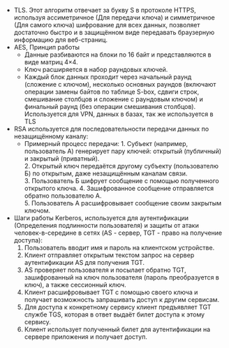 - TLS. Этот алгоритм отвечает за букву S в протоколе HTTPS, используя ассиметричное (Для передачи ключа) и симметричное (Для самого ключа) шифрование для всех данных, позволяет достаточно быстро и в защищённом виде передавать браузерную информацию для веб-страниц.
- AES, Принцип работы
	- Данные разбиваются на блоки по 16 байт и представляются в виде матриц 4×4.
	- Ключ расширяется в набор раундовых ключей.  
	- Каждый блок данных проходит через начальный раунд (сложение с ключом), несколько основных раундов (включают операции замены байтов по таблице S-box, сдвиги строк, смешивание столбцов и сложение с раундовым ключом) и финальный раунд (без операции смешивания столбцов). Используется для VPN, данных в базах, так же используется в TLS
- RSA используется для последовательности передачи данных по незащищённому каналу:
	- Примерный процесс передачи:
			1. Субъект (например, пользователь А) генерирует пару ключей: открытый (публичный) и закрытый (приватный).    
			2. Открытый ключ передаётся другому субъекту (пользователю Б) по открытым, даже незащищённым каналам связи.    
			3. Пользователь Б шифрует сообщение с помощью полученного открытого ключа.
			4. Зашифрованное сообщение отправляется обратно пользователю А.    
			5. Пользователь А расшифровывает сообщение своим закрытым ключом.
- Шаги работы Kerberos, используется для аутентификации (Определения подлинности пользователя) и защиты от атаки человек-в-середине в сетях (AS - сервер, TGT - право на получение доступа):
	1. Пользователь вводит имя и пароль на клиентском устройстве.
	2. Клиент отправляет открытым текстом запрос на сервер аутентификации AS для получения TGT.
	3. AS проверяет пользователя и посылает обратно TGT, зашифрованный на ключ пользователя (пароль преобразуется в ключ), а также сессионный ключ.
	4. Клиент расшифровывает TGT с помощью своего ключа и получает возможность запрашивать доступ к другим сервисам.
	5. Для доступа к конкретному сервису клиент предъявляет TGT службе TGS, которая в ответ выдаёт билет доступа к этому сервису.
	6. Клиент использует полученный билет для аутентификации на сервере приложения и получает доступ.